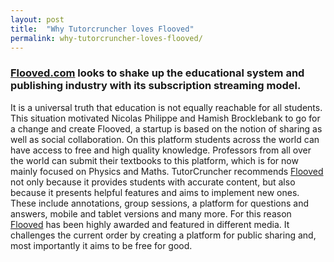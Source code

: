 ```yaml
---
layout: post
title:  "Why Tutorcruncher loves Flooved"
permalink: why-tutorcruncher-loves-flooved/
---
```

### [Flooved.com](http://www.flooved.com/) looks to shake up the educational system and publishing industry with its subscription streaming model.

It is a universal truth that education is not equally reachable for all students. 
This situation motivated Nicolas Philippe and Hamish Brocklebank to go for a change and create Flooved, a startup is based on 
the notion of sharing as well as social collaboration. On this platform students across the world can have access to free and 
high quality knowledge. Professors from all over the world can submit their textbooks to this platform, which is for now mainly 
focused on Physics and Maths. TutorCruncher recommends [Flooved](http://www.flooved.com/) not only because it provides students 
with accurate content, but also because it presents helpful features and aims to implement new ones. These include annotations, 
group sessions, a platform for questions and answers, mobile and tablet versions and many more. For this reason 
[Flooved](http://www.flooved.com/) has been highly awarded and featured in different media. It challenges 
the current order by creating a platform for public sharing and, most importantly it aims to be free for good.
